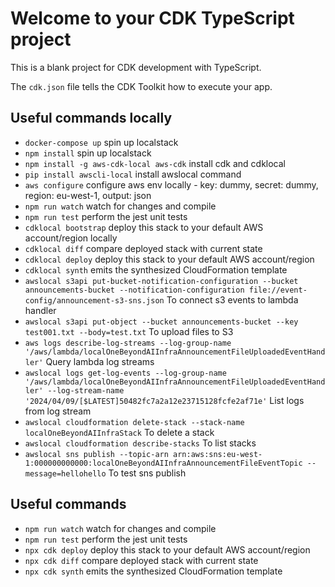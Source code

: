 # Welcome to your CDK TypeScript project

This is a blank project for CDK development with TypeScript.

The `cdk.json` file tells the CDK Toolkit how to execute your app.

## Useful commands locally

* `docker-compose up`    spin up localstack
* `npm install`    spin up localstack
* `npm install -g aws-cdk-local aws-cdk`    install cdk and cdklocal
* `pip install awscli-local`    install awslocal command
* `aws configure`    configure aws env locally - key: dummy, secret: dummy, region: eu-west-1, output: json
* `npm run watch`    watch for changes and compile
* `npm run test`     perform the jest unit tests
* `cdklocal bootstrap`  deploy this stack to your default AWS account/region locally
* `cdklocal diff`    compare deployed stack with current state
* `cdklocal deploy`  deploy this stack to your default AWS account/region
* `cdklocal synth`   emits the synthesized CloudFormation template
* `awslocal s3api put-bucket-notification-configuration --bucket announcements-bucket --notification-configuration file://event-config/announcement-s3-sns.json`    To connect s3 events to lambda handler
* `awslocal s3api put-object --bucket announcements-bucket --key test001.txt --body=test.txt`    To upload files to S3
* `aws logs describe-log-streams --log-group-name '/aws/lambda/localOneBeyondAIInfraAnnouncementFileUploadedEventHandler'`    Query lambda log streams
* `awslocal logs get-log-events --log-group-name '/aws/lambda/localOneBeyondAIInfraAnnouncementFileUploadedEventHandler' --log-stream-name '2024/04/09/[$LATEST]50482fc7a2a12e23715128fcfe2af71e'`    List logs from log stream
* `awslocal cloudformation delete-stack --stack-name localOneBeyondAIInfraStack` To delete a stack
* `awslocal cloudformation describe-stacks` To list stacks
* `awslocal sns publish --topic-arn arn:aws:sns:eu-west-1:000000000000:localOneBeyondAIInfraAnnouncementFileEventTopic --message=hellohello` To test sns publish

## Useful commands
* `npm run watch`   watch for changes and compile
* `npm run test`    perform the jest unit tests
* `npx cdk deploy`  deploy this stack to your default AWS account/region
* `npx cdk diff`    compare deployed stack with current state
* `npx cdk synth`   emits the synthesized CloudFormation template

